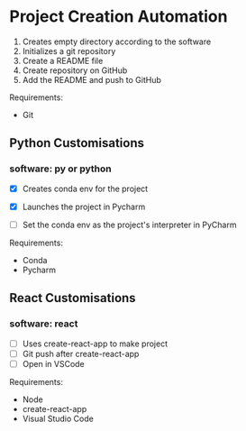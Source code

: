 # Project Creation Automation

1. Creates empty directory according to the software
2. Initializes a git repository 
3. Create a README file
4. Create repository on GitHub
5. Add the README and push to GitHub

Requirements:
- Git

## Python Customisations

### software: py or python

- [X] Creates conda env for the project
- [X] Launches the project in Pycharm

- [ ] Set the conda env as the project's interpreter in PyCharm

Requirements: 
- Conda
- Pycharm

## React Customisations

### software: react

- [ ] Uses create-react-app to make project
- [ ] Git push after create-react-app
- [ ] Open in VSCode

Requirements:
- Node
- create-react-app
- Visual Studio Code
